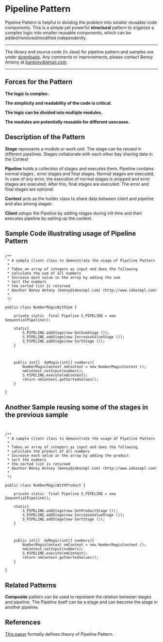 # Pipeline Pattern #
Pipeline Pattern is helpful in dividing the problem into smaller reusable code components. This is a simple yet powerful **structural** pattern to organize a complex logic into smaller reusable components, which can be added/removed/modified independently.

---

The library and source code (in Java) for pipeline pattern and samples are under [downloads](http://code.google.com/p/pipelinepattern/downloads/list). Any comments or improvements, please contact Benoy Antony at bantony@gmail.com.

---

## Forces for the Pattern ##
**The logic is complex.**

**The simplicity and readability of the code is critical.**

**The logic can be divided into multiple modules.**

**The modules are potentially reusable for different usecases.**

## Description of the Pattern ##

**Stage** represents a module or work unit. The stage can be reused in different pipelines.
Stages collaborate with each other bay sharing data in the Context

**Pipeline** holds a collection of stages and executes them. Pipeline contains normal stages , error stages and final stages. Normal stages are executed. In case of any error, the execution of normal stages is stopped and error stages are executed. After this, final stages are executed. The error and final stages are optional.

**Context** acts as the holder class to share data between client and pipeline and also among stages.

**Client** setups the Pipeline by adding stages during init time and then executes pipeline by setting up the context.


## Sample Code illustrating usage of Pipeline Pattern ##

```

/**
 * A sample client class to demonstrate the usage of Pipeline Pattern
 * 
 * Takes an array of integers as input and does the following 
 * calculate the sum of all numbers
 * Increase each value in the array by adding the sum
 * sort the numbers
 * the sorted list is returned
 * @author Benoy Antony (benoy@ideaimpl.com) (http://www.ideaimpl.com)
 *
 */

public class NumberMagicWithSum {
	
	private static  final Pipeline S_PIPELINE = new SequentialPipeline();
	
	static{
		S_PIPELINE.addStage(new GetSumStage ());
		S_PIPELINE.addStage(new IncreaseValueStage ());
		S_PIPELINE.addStage(new SortStage ());
	}
	
	
	
	public int[]  doMagic(int[] numbers){
		NumberMagicContext nmContext = new NumberMagicContext ();
		nmContext.setInput(numbers);
		S_PIPELINE.execute(nmContext);
		return nmContext.getSortedValues();
	}
	
}
```

## Another Sample reusing some of the stages in the previous sample ##

```


/**
 * A sample client class to demonstrate the usage of Pipeline Pattern
 * 
 * Takes an array of integers as input and does the following 
 * calculate the product of all numbers
 * Increase each value in the array by adding the product
 * sort the numbers
 * the sorted list is returned
 * @author Benoy Antony (benoy@ideaimpl.com) (http://www.ideaimpl.com)
 *
 */

public class NumberMagicWithProduct {
	
	private static  final Pipeline S_PIPELINE = new SequentialPipeline();
	
	static{
		S_PIPELINE.addStage(new GetProductStage ());
		S_PIPELINE.addStage(new IncreaseValueStage ());
		S_PIPELINE.addStage(new SortStage ());
	}
	
	
	
	public int[]  doMagic(int[] numbers){
		NumberMagicContext nmContext = new NumberMagicContext ();
		nmContext.setInput(numbers);
		S_PIPELINE.execute(nmContext);
		return nmContext.getSortedValues();
	}

}

```


## Related Patterns ##
**Composite** pattern can be used to represent the relation between stages and pipeline. The Pipeline itself can be a stage and can become the stage in another pipeline.

## References ##
[This paper](http://www.cise.ufl.edu/research/ParallelPatterns/PatternLanguage/AlgorithmStructure/Pipeline.htm) formally defines theory of Pipeline Pattern.
